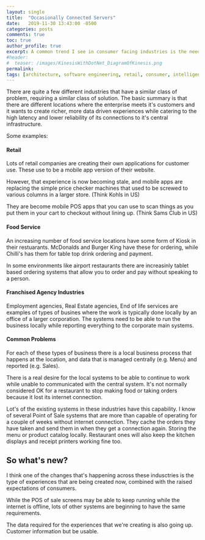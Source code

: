 ```yaml
---
layout: single
title:  "Occasionally Connected Servers"
date:   2019-11-30 13:43:00 -0500
categories: posts
comments: true
toc: true
author_profile: true
excerpt: A common trend I see in consumer facing industries is the need to have local compute serve local experiences while keeping a larger organizational system in sync. While Intelligent Edge is a growing term, I think Occasionally Connected Servers is a more accurate term for when rich experiences, rather than IoT solutions. 
#header:
#  teaser: /images/KinesisWithDotNet_DiagramOfKinesis.png
permalink: 
tags: [architecture, software engineering, retail, consumer, intelligent edge, occasionally connected servers]
---
```


There are quite a few different industries that have a similar class of problem, requiring a similar class of solution.
The basic summary is that there are different locations where the enterprise meets it's customers and it wants to create richer, more data driven experiences
while catering to the high latency and lower reliability of its connections to it's central infrastructure.

Some examples:

#### Retail

Lots of retail companies are creating their own applications for customer use.
These use to be a mobile app version of their website.

However, that experience is now becoming stale,
and mobile apps are replacing the simple price checker machines that used to be screwed to various columns in a larger store. (Think Kohls in US)

They are become mobile POS apps that you can use to scan things as you put them in your cart to checkout without lining up. (Think Sams Club in US)

#### Food Service

An increasing number of food service locations have some form of Kiosk in their restuarants.
McDonalds and Burger King have these for ordering, while Chilli's has them for table top drink ordering and payment.

In some environments like airport restaurants there are increasinly tablet based ordering systems that allow you to order and pay without speaking to a person.

#### Franchised Agency Industries

Employment agencies, Real Estate agencies, End of life services are examples of types of busines where the work is typically done locally by an office of a larger corporation.
The systems need to be able to run the business locally while reporting everything to the corporate main systems.

#### Common Problems

For each of these types of business there is a local business process that happens at the location, and data that is managed centrally (e.g. Menu) and reported (e.g. Sales).

There is a real desire for the local systems to be able to continue to work while unable to communicated with the central system.
It's not normally considered OK for a restaurant to stop making food or taking orders because it lost its internet connection. 

Lot's of the existing systems in these industries have this capability. I know of several Point of Sale systems that are more than capable of operating for a couple of weeks without internet connection.
They cache the orders they have taken and send them in when they get a connection again.
Storing the menu or product catalog locally.
Restaurant ones will also keep the kitchen displays and receipt printers working fine too.

## So what's new&quest;

I think one of the changes that's happening across these indusctries is the type of experiences that are being created now,
combined with the raised expectations of consumers.

While the POS of sale screens may be able to keep running while the internet is offline, lots of other systems are beginning to have the same requirements.

The data required for the experiences that we're creating is also going up.
Customer information but be usable. 
